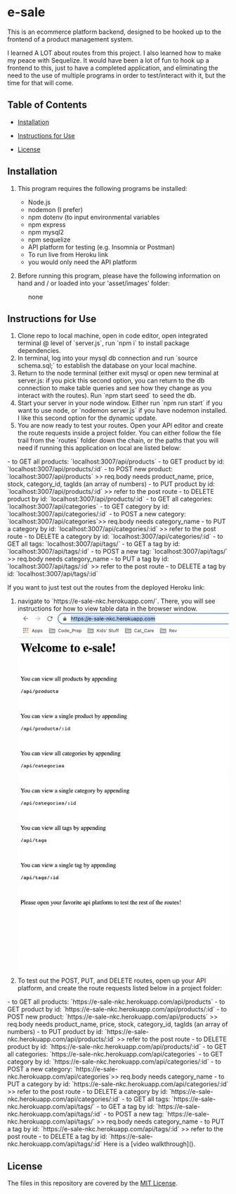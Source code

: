# e-sale

This is an ecommerce platform backend, designed to be hooked up to the frontend of a product management system.
    
I learned A LOT about routes from this project. I also learned how to make my peace with Sequelize. It would have been a lot of fun to hook up a frontend to this, just to have a completed application, and eliminating the need to the use of multiple programs in order to test/interact with it, but the time for that will come.

## Table of Contents
* [Installation](#installation)
* [Instructions for Use](#instructions-for-use)

* [License](#license)
    
## Installation
1. This program requires the following programs be installed:<ul><li>Node.js</li><li>nodemon (I prefer)</li><li>npm dotenv (to input environmental variables</li><li>npm express</li><li>npm mysql2</li><li>npm sequelize</li><li>API platform for testing (e.g. Insomnia or Postman)</li><li>To run live from Heroku link</li><li>you would only need the API platform</li></ul>

2. Before running this program, please have the following information on hand and / or loaded into your 'asset/images' folder:<ul>none</ul>


## Instructions for Use
<ol><li>Clone repo to local machine, open in code editor, open integrated terminal @ level of `server.js`, run `npm i` to install package dependencies.</li><li>In terminal, log into your mysql db connection and run `source schema.sql;` to establish the database on your local machine.</li><li>Return to the node terminal (either exit mysql or open new terminal at server.js: if you pick this second option, you can return to the db connection to make table queries and see how they change as you interact with the routes). Run `npm start seed` to seed the db.</li><li>Start your server in your node window. Either run `npm run start` if you want to use node, or `nodemon server.js` if you have nodemon installed. I like this second option for the dynamic update.</li><li>You are now ready to test your routes. Open your API editor and create the route requests inside a project folder. You can either follow the file trail from the `routes` folder down the chain, or the paths that you will need if running this application on local are listed below:</li></ol>
- to GET all products: `localhost:3007/api/products`
- to GET product by id: `localhost:3007/api/products/:id`
- to POST new product: `localhost:3007/api/products` >> req.body needs product_name, price, stock, category_id, tagIds (an array of numbers)
- to PUT product by id: `localhost:3007/api/products/:id` >> refer to the post route
- to DELETE product by id: `localhost:3007/api/products/:id`
- to GET all categories: `localhost:3007/api/categories`
- to GET category by id: `localhost:3007/api/categories/:id`
- to POST a new category: `localhost:3007/api/categories`>> req.body needs category_name
- to PUT a category by id: `localhost:3007/api/categories/:id` >> refer to the post route
- to DELETE a category by id: `localhost:3007/api/categories/:id`
- to GET all tags: `localhost:3007/api/tags/`
- to GET a tag by id: `localhost:3007/api/tags/:id`
- to POST a new tag: `localhost:3007/api/tags/` >> req.body needs category_name
- to PUT a tag by id: `localhost:3007/api/tags/:id` >> refer to the post route
- to DELETE a tag by id: `localhost:3007/api/tags/:id`

If you want to just test out the routes from the deployed Heroku link:
<ol><li>navigate to `https://e-sale-nkc.herokuapp.com/`. There, you will see instructions for how to view table data in the browser window. </li><img src="./assets/images/e-sale.png" alt="e-sale Heroku site main" title="e-sale Heroku site main" width="500px"><li>To test out the POST, PUT, and DELETE routes, open up your API platform, and create the route requests listed below in a project folder:</li></ol>
    - to GET all products: `https://e-sale-nkc.herokuapp.com/api/products`
    - to GET product by id: `https://e-sale-nkc.herokuapp.com/api/products/:id`
    - to POST new product: `https://e-sale-nkc.herokuapp.com/api/products` >> req.body needs product_name, price, stock, category_id, tagIds (an array of numbers)
    - to PUT product by id: `https://e-sale-nkc.herokuapp.com/api/products/:id` >> refer to the post route
    - to DELETE product by id: `https://e-sale-nkc.herokuapp.com/api/products/:id`
    - to GET all categories: `https://e-sale-nkc.herokuapp.com/api/categories`
    - to GET category by id: `https://e-sale-nkc.herokuapp.com/api/categories/:id`
    - to POST a new category: `https://e-sale-nkc.herokuapp.com/api/categories`>> req.body needs category_name
    - to PUT a category by id: `https://e-sale-nkc.herokuapp.com/api/categories/:id` >> refer to the post route
    - to DELETE a category by id: `https://e-sale-nkc.herokuapp.com/api/categories/:id`
    - to GET all tags: `https://e-sale-nkc.herokuapp.com/api/tags/`
    - to GET a tag by id: `https://e-sale-nkc.herokuapp.com/api/tags/:id`
    - to POST a new tag: `https://e-sale-nkc.herokuapp.com/api/tags/` >> req.body needs category_name
    - to PUT a tag by id: `https://e-sale-nkc.herokuapp.com/api/tags/:id` >> refer to the post route
    - to DELETE a tag by id: `https://e-sale-nkc.herokuapp.com/api/tags/:id`
Here is a [video walkthrough]().




## License
The files in this repository are covered by the [MIT License](https://choosealicense.com/licenses/mit/).
